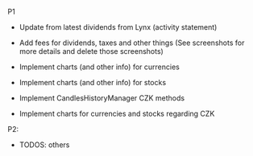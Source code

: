 P1

- Update from latest dividends from Lynx (activity statement)

- Add fees for dividends, taxes and other things (See screenshots for more details and delete those screenshots)

- Implement charts (and other info) for currencies

- Implement charts (and other info) for stocks

- Implement CandlesHistoryManager CZK methods

- Implement charts for currencies and stocks regarding CZK

P2: 

- TODOS: others
 
